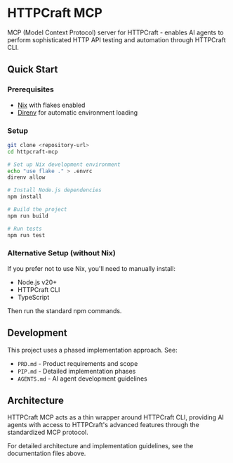 # HTTPCraft MCP

MCP (Model Context Protocol) server for HTTPCraft - enables AI agents to perform sophisticated HTTP API testing and automation through HTTPCraft CLI.

## Quick Start

### Prerequisites
- [Nix](https://nixos.org/download) with flakes enabled
- [Direnv](https://direnv.net/) for automatic environment loading

### Setup
```bash
git clone <repository-url>
cd httpcraft-mcp

# Set up Nix development environment
echo "use flake ." > .envrc
direnv allow

# Install Node.js dependencies
npm install

# Build the project
npm run build

# Run tests
npm run test
```

### Alternative Setup (without Nix)
If you prefer not to use Nix, you'll need to manually install:
- Node.js v20+
- HTTPCraft CLI
- TypeScript

Then run the standard npm commands.

## Development

This project uses a phased implementation approach. See:
- `PRD.md` - Product requirements and scope
- `PIP.md` - Detailed implementation phases
- `AGENTS.md` - AI agent development guidelines

## Architecture

HTTPCraft MCP acts as a thin wrapper around HTTPCraft CLI, providing AI agents with access to HTTPCraft's advanced features through the standardized MCP protocol.

For detailed architecture and implementation guidelines, see the documentation files above.
